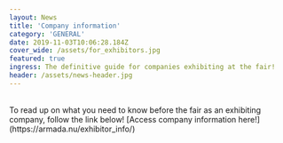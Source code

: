 ```yaml
---
layout: News
title: 'Company information'
category: 'GENERAL'
date: 2019-11-03T10:06:28.184Z
cover_wide: /assets/for_exhibitors.jpg
featured: true
ingress: The definitive guide for companies exhibiting at the fair!
header: /assets/news-header.jpg
---
```


<br/>
To read up on what you need to know before the fair as an exhibiting company, follow the link below!
[Access company information here!](https://armada.nu/exhibitor_info/)

